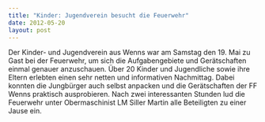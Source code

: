 ```yaml
---
title: "Kinder: Jugendverein besucht die Feuerwehr"
date: 2012-05-20
layout: post
---
```


Der Kinder- und Jugendverein aus Wenns war am Samstag den 19. Mai zu Gast bei der Feuerwehr, um sich die Aufgabengebiete und Gerätschaften einmal genauer anzuschauen. Über 20 Kinder und Jugendliche sowie ihre Eltern erlebten einen sehr netten und informativen Nachmittag. Dabei konnten die Jungbürger auch selbst anpacken und die Gerätschaften der FF Wenns praktisch ausprobieren. Nach zwei interessanten Stunden lud die Feuerwehr unter Obermaschinist LM Siller Martin alle Beteiligten zu einer Jause ein.